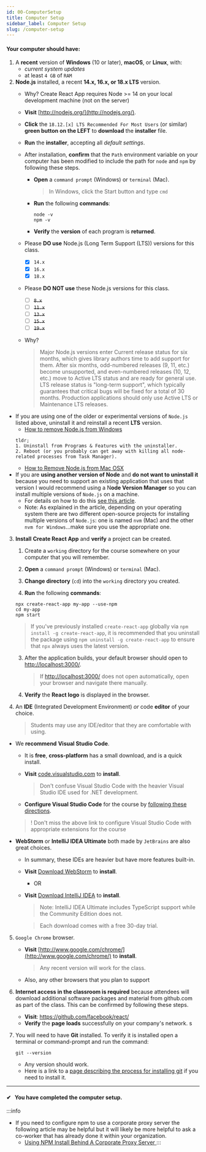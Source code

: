 ```yaml
---
id: 00-ComputerSetup
title: Computer Setup
sidebar_label: Computer Setup
slug: /computer-setup
---
```


#### Your computer should have:

1. A **recent** version of **Windows** (10 or later), **macOS**, or **Linux**, with:
   - _current system updates_
   - at least `4 GB` of `RAM`
2. **Node.js** installed, a recent **14.x, 16.x, or 18.x LTS** version.
   - Why?  Create React App requires Node >= 14 on your local development machine (not on the server) 
   - **Visit** [http://nodejs.org/](http://nodejs.org/).
   - **Click** the `18.12.[x] LTS Recommended For Most Users` (or similar) **green button on the LEFT** to **download** the **installer** file.
   - **Run** the **installer**, accepting all _default_ _settings_.
   - After installation, **confirm** that the `Path` environment variable on your computer has been modified to include the path for `node` and `npm` by following these steps.
     - **Open** a `command prompt` (Windows) or `terminal` (Mac).
       > In Windows, click the Start button and type `cmd`
     - **Run** the following **commands**:
       ```shell
       node -v
       npm -v
       ```
     - **Verify** the **version** of each program is **returned**.
   - Please **DO use** Node.js (Long Term Support (LTS)) versions for this class.
     - [x] `14.x`
     - [x] `16.x`
     - [x] `18.x`
   - Please **DO NOT use** these Node.js versions for this class.

     - [ ] ~~`8.x`~~
     - [ ] ~~`11.x`~~
     - [ ] ~~`13.x`~~
     - [ ] ~~`15.x`~~
     - [ ] ~~`19.x`~~

   - Why?

     > Major Node.js versions enter Current release status for six months, which gives library authors time to add support for them. After six months, odd-numbered releases (9, 11, etc.) become unsupported, and even-numbered releases (10, 12, etc.) move to Active LTS status and are ready for general use. LTS release status is "long-term support", which typically guarantees that critical bugs will be fixed for a total of 30 months. Production applications should only use Active LTS or Maintenance LTS releases.

- If you are using one of the older or experimental versions of `Node.js` listed above, uninstall it and reinstall a recent **LTS** version.
  - [How to remove Node.js from Windows](https://stackoverflow.com/a/20711410/48175)
  ```
  tldr;
  1. Uninstall from Programs & Features with the uninstaller.
  2. Reboot (or you probably can get away with killing all node-related processes from Task Manager).
  ```
  - [How to Remove Node.js from Mac OSX](https://stackabuse.com/how-to-uninstall-node-js-from-mac-osx/)
- If you are **using another version of Node** and **do not want to uninstall it** because you need to support an existing application that uses that version I would recommend using a N**ode Version Manager** so you can install multiple versions of `Node.js` on a machine.
  - For details on how to do this [see this article](https://www.sitepoint.com/quick-tip-multiple-versions-node-nvm/).
  - Note: As explained in the article, depending on your operating system there are two different open-source projects for installing multiple versions of `Node.js`: one is named `nvm` (Mac) and the other `nvm for Windows`...make sure you use the appropriate one.

3. **Install** **Create React App** and **verify** a project can be created.

   1. Create a `working` directory for the course somewhere on your computer that you will remember.
   2. **Open** a `command prompt` (Windows) or `terminal` (Mac).
   3. **Change directory** (`cd`) into the `working` directory you created.

   4. **Run** the following **commands**:

   ```shell
   npx create-react-app my-app --use-npm
   cd my-app
   npm start
   ```

   > If you've previously installed `create-react-app` globally via `npm install -g create-react-app`, it is recommended that you uninstall the package using `npm uninstall -g create-react-app` to ensure that `npx` always uses the latest version.

   3. After the application builds, your default browser should open to [http://localhost:3000/](http://localhost:3000/).

      > If [http://localhost:3000/](http://localhost:3000/) does not open automatically, open your browser and navigate there manually.

   4. **Verify** the **React logo** is displayed in the browser.

4. An **IDE** (Integrated Development Environment) _or_ code **editor** of your choice.

   > Students may use any IDE/editor that they are comfortable with using.

- We **recommend** **Visual Studio Code**.

  - It is **free**, **cross-platform** has a small download, and is a quick install.
  - **Visit** [code.visualstudio.com](https://code.visualstudio.com/) to **install**.

    > Don't confuse Visual Studio Code with the heavier Visual Studio IDE used for .NET development.

  -  **Configure Visual Studio Code** for the course by [following these directions](./00-VisualStudioCodeSetup.md).

  > ! Don't miss the above link to configure Visual Studio Code with appropriate extensions for the course

- **WebStorm** or **IntelliJ IDEA Ultimate** both made by `JetBrains` are also great choices.

  - In summary, these IDEs are heavier but have more features built-in.
  - **Visit** [Download WebStorm](https://www.jetbrains.com/webstorm/download/) to **install**.
    - OR
  - **Visit** [Download IntelliJ IDEA](https://www.jetbrains.com/idea/download/) to **install**.

    > Note: IntelliJ IDEA Ultimate includes TypeScript support while the Community Edition does not.

    > Each download comes with a free 30-day trial.

5. `Google Chrome` browser.
   - **Visit** [http://www.google.com/chrome/](http://www.google.com/chrome/) to **install**.
     > Any recent version will work for the class.
   - Also, any other browsers that you plan to support
6. **Internet access in the classroom is required** because attendees will download additional software packages and material from github.com as part of the class. This can be confirmed by following these steps.

   - **Visit**: https://github.com/facebook/react/
   - **Verify** the **page** **loads** successfully on your company's network.
     s

7. You will need to have **Git** installed. To verify it is installed open a terminal or command-prompt and run the command:
   ```
   git --version
   ```
   - Any version should work.
   - Here is a link to a [page describing the process for installing git](https://git-scm.com/book/en/v2/Getting-Started-Installing-Git) if you need to install it.

---

#### &#10004;&nbsp;&nbsp; You have completed the computer setup.

:::info

- If you need to configure npm to use a corporate proxy server the following article may be helpful but it will likely be more helpful to ask a co-worker that has already done it within your organization.
  - [Using NPM Install Behind A Corporate Proxy Server
    ](https://medium.com/@ogbemudiatimothy/using-npm-install-behind-a-corporate-proxy-server-db150c128899)
    :::

